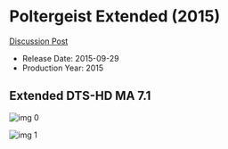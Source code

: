 # Poltergeist Extended (2015)

[Discussion Post](https://www.avsforum.com/threads/bass-eq-for-filtered-movies.2995212/post-57824356)

* Release Date: 2015-09-29
* Production Year: 2015

## Extended DTS-HD MA 7.1

![img 0](https://i.imgur.com/zjL4RBp.jpg)

![img 1](https://i.imgur.com/Yu9k3Oc.jpg)

